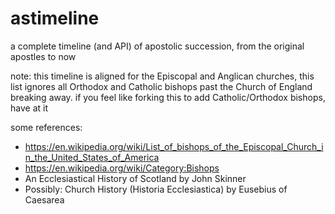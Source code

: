 # astimeline
a complete timeline (and API) of apostolic succession, from the original apostles to now

note: this timeline is aligned for the Episcopal and Anglican churches, this list ignores all Orthodox and Catholic bishops past the Church of England breaking away. if you feel like forking this to add Catholic/Orthodox bishops, have at it

some references:
* https://en.wikipedia.org/wiki/List_of_bishops_of_the_Episcopal_Church_in_the_United_States_of_America
* https://en.wikipedia.org/wiki/Category:Bishops 
* An Ecclesiastical History of Scotland by John Skinner
* Possibly: Church History (Historia Ecclesiastica) by Eusebius of Caesarea
